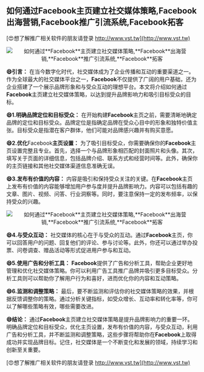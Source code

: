 ## **如何通过**Facebook**主页建立社交媒体策略,**Facebook**出海营销,**Facebook**推广引流系统,**Facebook**拓客**

[😍想了解推广相关软件的朋友请登录 http://www.vst.tw](http://www.vst.tw)

 <center><img src="https://vst.tw/MP4/tuiguang/png/7.png" alt="如何通过**Facebook**主页建立社交媒体策略,**Facebook**出海营销,**Facebook**推广引流系统,**Facebook**拓客"></center>

**😄引言：**
在当今数字化时代，社交媒体成为了企业传播和互动的重要渠道之一。作为全球最大的社交媒体平台之一，**Facebook**不仅提供了广阔的用户基础，还为企业搭建了一个展示品牌形象和与受众互动的理想平台。本文将介绍如何通过**Facebook**主页建立社交媒体策略，以达到提升品牌影响力和吸引目标受众的目标。

**😄1.明确品牌定位和目标受众：**
在开始构建**Facebook**主页之前，需要清晰地确定品牌的定位和目标受众。品牌定位是指确定品牌在受众心目中的形象和独特价值主张。目标受众是指潜在客户群体，他们可能对品牌感兴趣并有购买意愿。

**😄2.优化**Facebook**主页设置：**
为了吸引目标受众，你需要确保你的**Facebook**主页设置完整且专业。首先，选择一个与品牌形象相匹配的封面照片和头像。其次，填写关于页面的详细信息，包括品牌介绍、联系方式和经营时间等。此外，确保你的主页链接和其他社交媒体渠道信息准确无误。

**😄3.发布有价值的内容：**
内容是吸引和保持受众关注的关键。在**Facebook**主页上发布有价值的内容能够增加用户参与度并提升品牌影响力。内容可以包括有趣的文章、图片、视频、问答、行业洞察等。同时，要注意保持一定的发布频率，以保持受众的兴趣。

 <center><img src="https://vst.tw/MP4/tuiguang/png/1.png" alt="如何通过**Facebook**主页建立社交媒体策略,**Facebook**出海营销,**Facebook**推广引流系统,**Facebook**拓客"></center>

**😄4.与受众互动：**
社交媒体的核心在于与受众的互动。通过**Facebook**主页，你可以回答用户的问题、回复他们的评论、参与讨论等。此外，你还可以通过举办投票、问卷调查、赠品活动等形式促进用户参与和互动。

**😄5.使用广告和分析工具：**
**Facebook**提供了广告和分析工具，帮助企业更好地管理和优化社交媒体策略。你可以利用广告工具推广品牌并吸引更多目标受众。分析工具则可以帮助你了解用户行为和喜好，进而优化你的内容和互动策略。

**😄6.监测和调整策略：**
最后，要不断监测和评估你的社交媒体策略的效果，并根据反馈调整你的策略。通过分析关键指标，如受众增长、互动率和转化率等，你可以了解哪些策略有效，哪些需要改进。

**😄结论：**
通过**Facebook**主页建立社交媒体策略是提升品牌影响力的重要一环。明确品牌定位和目标受众，优化主页设置，发布有价值的内容，与受众互动，利用广告和分析工具，并不断监测和调整策略，这些步骤将帮助你在**Facebook**上取得成功并实现品牌目标。记住，社交媒体是一个不断变化和发展的领域，持续学习和创新至关重要。

[😍想了解推广相关软件的朋友请登录 http://www.vst.tw](http://www.vst.tw)



